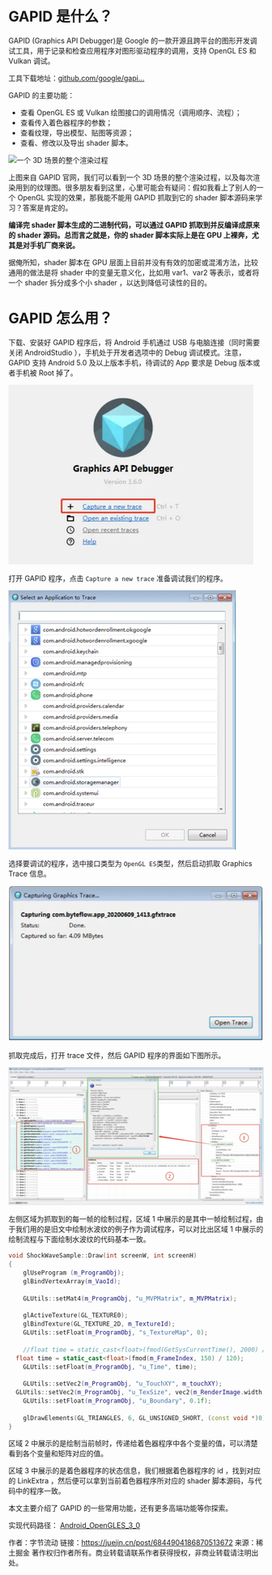 # GAPID 是什么？

GAPID (Graphics API Debugger)是 Google 的一款开源且跨平台的图形开发调试工具，用于记录和检查应用程序对图形驱动程序的调用，支持 OpenGL ES 和 Vulkan 调试。

工具下载地址：[github.com/google/gapi…](https://link.juejin.cn?target=https%3A%2F%2Fgithub.com%2Fgoogle%2Fgapid%2Freleases)

GAPID 的主要功能：

- 查看 OpenGL ES 或 Vulkan 绘图接口的调用情况（调用顺序、流程）；
- 查看传入着色器程序的参数；
- 查看纹理，导出模型、贴图等资源；
- 查看、修改以及导出 shader 脚本。

![一个 3D 场景的整个渲染过程](https://p1-jj.byteimg.com/tos-cn-i-t2oaga2asx/gold-user-assets/2020/6/11/172a34ad002bd512~tplv-t2oaga2asx-jj-mark:3024:0:0:0:q75.awebp)

上图来自 GAPID 官网，我们可以看到一个 3D 场景的整个渲染过程，以及每次渲染用到的纹理图。很多朋友看到这里，心里可能会有疑问：假如我看上了别人的一个 OpenGL 实现的效果，那我能不能用 GAPID 抓取到它的 shader 脚本源码来学习？答案是肯定的。

**编译完 shader 脚本生成的二进制代码，可以通过 GAPID 抓取到并反编译成原来的 shader 源码。总而言之就是，你的 shader 脚本实际上是在 GPU 上裸奔，尤其是对手机厂商来说。**

据俺所知，shader 脚本在 GPU 层面上目前并没有有效的加密或混淆方法，比较通用的做法是将 shader 中的变量无意义化，比如用 var1、var2 等表示，或者将一个 shader 拆分成多个小 shader ，以达到降低可读性的目的。



# GAPID 怎么用？

下载、安装好 GAPID 程序后，将 Android 手机通过 USB 与电脑连接（同时需要关闭 AndroidStudio ），手机处于开发者选项中的 Debug 调试模式。注意， GAPID 支持 Android 5.0 及以上版本手机，待调试的 App 要求是 Debug 版本或者手机被 Root 掉了。

<img src=".asserts/image-20230922113358675.png" alt="image-20230922113358675" style="zoom:50%;" />

打开 GAPID 程序，点击 `Capture a new trace` 准备调试我们的程序。

<img src=".asserts/image-20230922113418333.png" alt="image-20230922113418333" style="zoom:50%;" />

选择要调试的程序，选中接口类型为 `OpenGL ES`类型，然后启动抓取 Graphics Trace 信息。

<img src=".asserts/image-20230922113438548.png" alt="image-20230922113438548" style="zoom:50%;" />

抓取完成后，打开 trace 文件，然后 GAPID 程序的界面如下图所示。

![image-20230922113517490](.asserts/image-20230922113517490.png)

左侧区域为抓取到的每一帧的绘制过程，区域 1 中展示的是其中一帧绘制过程，由于我们用的是旧文中绘制水波纹的例子作为调试程序，可以对比出区域 1 中展示的绘制流程与下面绘制水波纹的代码基本一致。

```c++
void ShockWaveSample::Draw(int screenW, int screenH)
{
	glUseProgram (m_ProgramObj);
	glBindVertexArray(m_VaoId);

	GLUtils::setMat4(m_ProgramObj, "u_MVPMatrix", m_MVPMatrix);

	glActiveTexture(GL_TEXTURE0);
	glBindTexture(GL_TEXTURE_2D, m_TextureId);
	GLUtils::setFloat(m_ProgramObj, "s_TextureMap", 0);

	//float time = static_cast<float>(fmod(GetSysCurrentTime(), 2000) / 2000);
  float time = static_cast<float>(fmod(m_FrameIndex, 150) / 120);
	GLUtils::setFloat(m_ProgramObj, "u_Time", time);

	GLUtils::setVec2(m_ProgramObj, "u_TouchXY", m_touchXY);
  GLUtils::setVec2(m_ProgramObj, "u_TexSize", vec2(m_RenderImage.width, m_RenderImage.height));
	GLUtils::setFloat(m_ProgramObj, "u_Boundary", 0.1f);

	glDrawElements(GL_TRIANGLES, 6, GL_UNSIGNED_SHORT, (const void *)0);
}
```

区域 2 中展示的是绘制当前帧时，传递给着色器程序中各个变量的值，可以清楚看到各个变量和矩阵对应的值。

区域 3 中展示的是着色器程序的状态信息，我们根据着色器程序的 id ，找到对应的 LinkExtra ，然后便可以拿到当前着色器程序所对应的 shader 脚本源码，与代码中的程序一致。

本文主要介绍了 GAPID 的一些常用功能，还有更多高端功能等你探索。

实现代码路径： [Android_OpenGLES_3_0](https://link.juejin.cn?target=https%3A%2F%2Fgithub.com%2Fgithubhaohao%2FNDK_OpenGLES_3_0)



作者：字节流动
链接：https://juejin.cn/post/6844904186870513672
来源：稀土掘金
著作权归作者所有。商业转载请联系作者获得授权，非商业转载请注明出处。